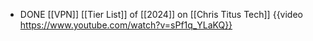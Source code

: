 - DONE [[VPN]] [[Tier List]] of [[2024]] on [[Chris Titus Tech]]
  {{video https://www.youtube.com/watch?v=sPf1q_YLaKQ}}